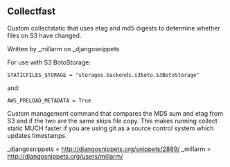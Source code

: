 Collectfast
---

Custom collectstatic that uses etag and md5 digests to determine whether files
on S3 have changed.

Written by _millarm on _djangosnippets

For use with S3 BotoStorage:

    STATICFILES_STORAGE = "storages.backends.s3boto.S3BotoStorage"

and:

    AWS_PRELOAD_METADATA = True


Custom management command that compares the MD5 sum and etag from S3 and if the
two are the same skips file copy. This makes running collect static MUCH faster
if you are using git as a source control system which updates timestamps.

_djangosnippets = http://djangosnippets.org/snippets/2889/
_millarm = http://djangosnippets.org/users/millarm/